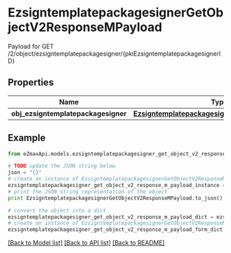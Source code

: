 # EzsigntemplatepackagesignerGetObjectV2ResponseMPayload

Payload for GET /2/object/ezsigntemplatepackagesigner/{pkiEzsigntemplatepackagesignerID}

## Properties
Name | Type | Description | Notes
------------ | ------------- | ------------- | -------------
**obj_ezsigntemplatepackagesigner** | [**EzsigntemplatepackagesignerResponseCompound**](EzsigntemplatepackagesignerResponseCompound.md) |  | 

## Example

```python
from eZmaxApi.models.ezsigntemplatepackagesigner_get_object_v2_response_m_payload import EzsigntemplatepackagesignerGetObjectV2ResponseMPayload

# TODO update the JSON string below
json = "{}"
# create an instance of EzsigntemplatepackagesignerGetObjectV2ResponseMPayload from a JSON string
ezsigntemplatepackagesigner_get_object_v2_response_m_payload_instance = EzsigntemplatepackagesignerGetObjectV2ResponseMPayload.from_json(json)
# print the JSON string representation of the object
print EzsigntemplatepackagesignerGetObjectV2ResponseMPayload.to_json()

# convert the object into a dict
ezsigntemplatepackagesigner_get_object_v2_response_m_payload_dict = ezsigntemplatepackagesigner_get_object_v2_response_m_payload_instance.to_dict()
# create an instance of EzsigntemplatepackagesignerGetObjectV2ResponseMPayload from a dict
ezsigntemplatepackagesigner_get_object_v2_response_m_payload_form_dict = ezsigntemplatepackagesigner_get_object_v2_response_m_payload.from_dict(ezsigntemplatepackagesigner_get_object_v2_response_m_payload_dict)
```
[[Back to Model list]](../README.md#documentation-for-models) [[Back to API list]](../README.md#documentation-for-api-endpoints) [[Back to README]](../README.md)


